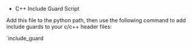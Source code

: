 * C++ Include Guard Script

Add this file to the python path, then use the following command to add include guards to your c/c++ header files:

`include_guard <header-filename> <optional-guarding-variable-name>
